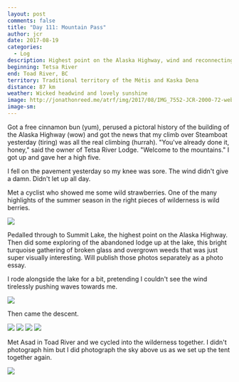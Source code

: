 ```yaml
---
layout: post
comments: false
title: "Day 111: Mountain Pass"
author: jcr
date: 2017-08-19
categories:
  - Log
description: Highest point on the Alaska Highway, wind and reconnecting with Asad.
beginning: Tetsa River
end: Toad River, BC
territory: Traditional territory of the Métis and Kaska Dena
distance: 87 km
weather: Wicked headwind and lovely sunshine
image: http://jonathonreed.me/atrf/img/2017/08/IMG_7552-JCR-2000-72-web.jpg
image-sm:
---
```


Got a free cinnamon bun (yum), perused a pictoral history of the building of the Alaska Highway (wow) and got the news that my climb over Steamboat yesterday (tiring) was all the real climbing (hurrah). "You've already done it, honey," said the owner of Tetsa River Lodge. "Welcome to the mountains." I got up and gave her a high five.

I fell on the pavement yesterday so my knee was sore. The wind didn't give a damn. Didn't let up all day.

Met a cyclist who showed me some wild strawberries. One of the many highlights of the summer season in the right pieces of wilderness is wild berries.

<img src="http://jonathonreed.me/atrf/img/2017/08/IMG_7311-JCR-2000-72-web.jpg">

Pedalled through to Summit Lake, the highest point on the Alaska Highway. Then did some exploring of the abandoned lodge up at the lake, this bright turquoise gathering of broken glass and overgrown weeds that was just super visually interesting. Will publish those photos separately as a photo essay.

I rode alongside the lake for a bit, pretending I couldn't see the wind tirelessly pushing waves towards me.

<img src="http://jonathonreed.me/atrf/img/2017/08/IMG_7506-JCR-2000-72-web.jpg">

Then came the descent.

<img src="http://jonathonreed.me/atrf/img/2017/08/IMG_7511-JCR-2000-72-web.jpg">

<img src="http://jonathonreed.me/atrf/img/2017/08/IMG_7521-JCR-2000-72-web.jpg">

<img src="http://jonathonreed.me/atrf/img/2017/08/IMG_7529-JCR-2000-72-web.jpg">

<img src="http://jonathonreed.me/atrf/img/2017/08/IMG_7531-JCR-2000-72-web.jpg">

Met Asad in Toad River and we cycled into the wilderness together. I didn't photograph him but I did photograph the sky above us as we set up the tent together again.

<img src="http://jonathonreed.me/atrf/img/2017/08/IMG_7552-JCR-2000-72-web.jpg">